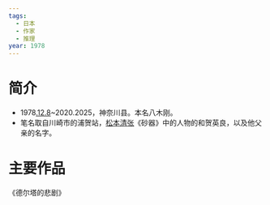 ```yaml
---
tags:
  - 日本
  - 作家
  - 推理
year: 1978
---
```

# 简介

- 1978[.12.8](2024-12-08.md)~2020.2025，神奈川县。本名八木刚。
- 笔名取自川崎市的浦贺站，[松本清张](松本清张.md)《砂器》中的人物的和贺英良，以及他父亲的名字。
# 主要作品

《德尔塔的悲剧》